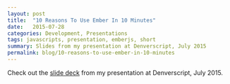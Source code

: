 ```yaml
---
layout: post
title:  "10 Reasons To Use Ember In 10 Minutes"
date:   2015-07-28
categories: Development, Presentations
tags: javascripts, presentation, emberjs, short
summary: Slides from my presentation at Denverscript, July 2015
permalink: blog/10-reasons-to-use-ember-in-10-minutes
---
```


Check out the [slide deck](http://slides.com/kylecoberly/10-reasons-to-use-ember-in-10-minutes) from my presentation at Denverscript, July 2015.
